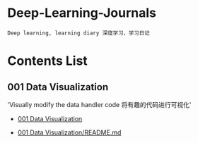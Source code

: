 # Deep-Learning-Journals
```
Deep learning, learning diary 深度学习，学习日记
```
# Contents List

## 001 Data Visualization
'Visually modify the data handler code 将有趣的代码进行可视化'
* [001 Data Visualization](https://github.com/Sun365/Deep-Learning-Journals/tree/main/001%20Data%20Visualization)

* [001 Data Visualization/README.md](https://github.com/Sun365/Deep-Learning-Journals/blob/main/001%20Data%20Visualization/README.md)
